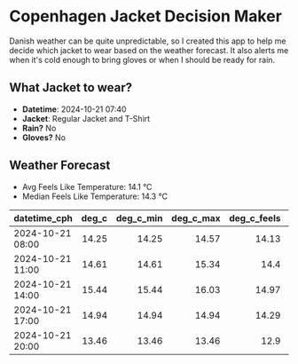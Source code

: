 
# Copenhagen Jacket Decision Maker

Danish weather can be quite unpredictable, so I created this app to help me decide which jacket to wear based on the weather forecast. 
It also alerts me when it's cold enough to bring gloves or when I should be ready for rain.

## What Jacket to wear?

- **Datetime**: 2024-10-21 07:40
- **Jacket**: Regular Jacket and T-Shirt
- **Rain?** No
- **Gloves?** No

## Weather Forecast
- Avg Feels Like Temperature: 14.1 °C
- Median Feels Like Temperature: 14.3 °C

| datetime_cph     |   deg_c |   deg_c_min |   deg_c_max |   deg_c_feels | weather   | wind   | rain   |
|:-----------------|--------:|------------:|------------:|--------------:|:----------|:-------|:-------|
| 2024-10-21 08:00 |   14.25 |       14.25 |       14.57 |         14.13 | Clouds    | High   | None   |
| 2024-10-21 11:00 |   14.61 |       14.61 |       15.34 |         14.4  | Clouds    | High   | None   |
| 2024-10-21 14:00 |   15.44 |       15.44 |       16.03 |         14.97 | Clouds    | High   | None   |
| 2024-10-21 17:00 |   14.94 |       14.94 |       14.94 |         14.29 | Clouds    | High   | None   |
| 2024-10-21 20:00 |   13.46 |       13.46 |       13.46 |         12.9  | Clouds    | High   | None   |
        